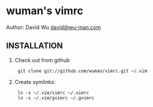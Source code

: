 wuman's vimrc
=============
Author: David Wu <david@wu-man.com>


INSTALLATION
------------

1. Check out from github

        git clone git://github.com/wuman/vimrc.git ~/.vim

2. Create symlinks:

        ln -s ~/.vim/vimrc ~/.vimrc
        ln -s ~/.vim/gvimrc ~/.gvimrc

